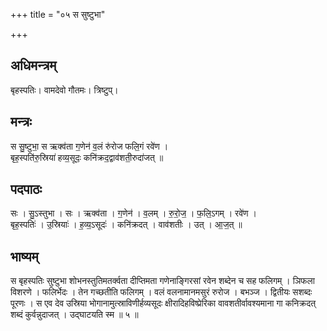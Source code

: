 +++
title = "०५ स सुष्टुभा"

+++
## अधिमन्त्रम्
बृहस्पतिः। वामदेवो गौतमः। त्रिष्टुप्।

## मन्त्रः
स सु॒ष्टुभा॒ स ऋक्व॑ता ग॒णेन॑ व॒लं रु॑रोज फलि॒गं रवे॑ण ।  
बृह॒स्पति॑रु॒स्रिया॑ हव्य॒सूदः॒ कनि॑क्रद॒द्वाव॑शती॒रुदा॑जत् ॥

## पदपाठः
सः । सु॒ऽस्तुभा । सः । ऋक्व॑ता । ग॒णेन॑ । व॒लम् । रु॒रो॒ज॒ । फ॒लि॒ऽगम् । रवे॑ण ।  
बृह॒स्पतिः॑ । उ॒स्रियाः॑ । ह॒व्य॒ऽसूदः॑ । कनि॑क्रदत् । वाव॑शतीः । उत् । आ॒ज॒त् ॥

## भाष्यम्
स बृहस्पतिः सुष्टुभा शोभनस्तुतिमतर्क्वता दीप्तिमता गणेनाङ्गिरसां रवेन शब्देन च सह फलिगम् । ञिफला विशरणे । फलिर्भेदः । तेन गच्छतीति फलिगम् । वलं वलनामानमसुरं रुरोज । बभञ्ज । द्वितीयः सशब्दः पूरणः । स एव देव उस्रिया भोगानामुत्स्राविणीर्हव्यसूदः क्षीरादिहविष्प्रेरिका वावशतीर्वावश्यमाना गा कनिक्रदत् शब्दं कुर्वन्नुदाजत् । उद्घाटयति स्म ॥ ५ ॥